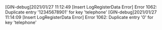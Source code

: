 [GIN-debug]2021/01/27 11:12:49 [Insert LogRegisterData Error] Error 1062: Duplicate entry '12345678901' for key 'telephone'
[GIN-debug]2021/01/27 11:14:09 [Insert LogRegisterData Error] Error 1062: Duplicate entry '0' for key 'telephone'
